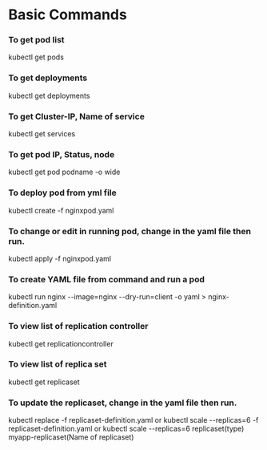 # Basic Commands
### To get pod list
kubectl get pods
### To get deployments
kubectl get deployments
### To get Cluster-IP, Name of service
kubectl get services
### To get pod IP, Status, node
kubectl get pod podname -o wide
### To deploy pod from yml file 
kubectl create -f nginxpod.yaml
### To change or edit in running pod, change in the yaml file then run.
kubectl apply -f nginxpod.yaml
### To create YAML file from command and run a pod 
kubectl run nginx --image=nginx --dry-run=client -o yaml > nginx-definition.yaml
### To view list of replication controller 
kubectl get replicationcontroller
### To view list of replica set 
kubectl get replicaset
### To update the replicaset, change in the yaml file then run.
kubectl replace -f replicaset-definition.yaml
or 
kubectl scale --replicas=6 -f replicaset-definition.yaml
or kubectl scale --replicas=6 replicaset(type) myapp-replicaset(Name of replicaset)
